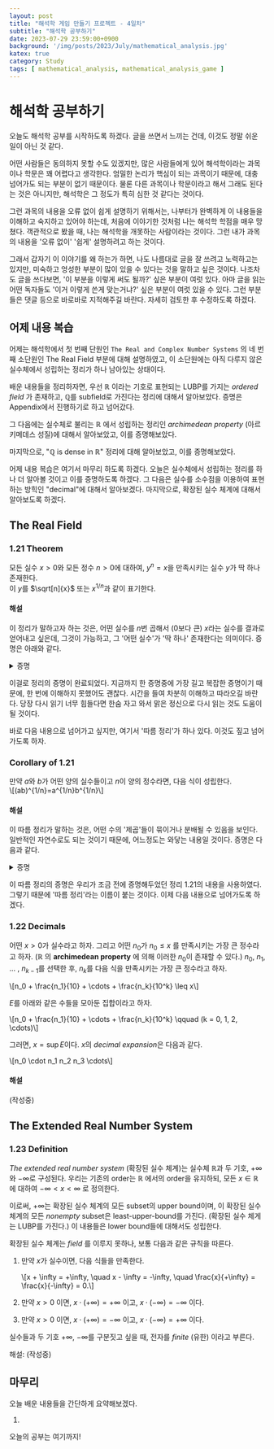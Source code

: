 ```yaml
---
layout: post
title: "해석학 게임 만들기 프로젝트 - 4일차"
subtitle: "해석학 공부하기"
date: 2023-07-29 23:59:00+0900
background: '/img/posts/2023/July/mathematical_analysis.jpg'
katex: true
category: Study
tags: [ mathematical_analysis, mathematical_analysis_game ]
---
```


# 해석학 공부하기

오늘도 해석학 공부를 시작하도록 하겠다. 글을 쓰면서 느끼는 건데, 이것도 정말 쉬운 일이 아닌 것 같다. 

어떤 사람들은 동의하지 못할 수도 있겠지만, 많은 사람들에게 있어 해석학이라는 과목이나 학문은 꽤 어렵다고 생각한다. 엄밀한 논리가 핵심이 되는 과목이기 때문에, 대충 넘어가도 되는 부분이 없기 때문이다. 물론 다른 과목이나 학문이라고 해서 그래도 된다는 것은 아니지만, 해석학은 그 정도가 특히 심한 것 같다는 것이다.

그런 과목의 내용을 오류 없이 쉽게 설명하기 위해서는, 나부터가 완벽하게 이 내용들을 이해하고 숙지하고 있어야 하는데, 처음에 이야기한 것처럼 나는 해석학 학점을 매우 망쳤다. 객관적으로 봤을 때, 나는 해석학을 개못하는 사람이라는 것이다. 그런 내가 과목의 내용을 '오류 없이' '쉽게' 설명하려고 하는 것이다.

그래서 갑자기 이 이야기를 왜 하는가 하면, 나도 나름대로 글을 잘 쓰려고 노력하고는 있지만, 미숙하고 엉성한 부분이 많이 있을 수 있다는 것을 말하고 싶은 것이다. 나조차도 글을 쓰다보면, '이 부분을 이렇게 써도 될까?' 싶은 부분이 여럿 있다. 아마 글을 읽는 어떤 독자들도 '이거 이렇게 쓴게 맞는거냐?' 싶은 부분이 여럿 있을 수 있다. 그런 부분들은 댓글 등으로 바로바로 지적해주길 바란다. 자세히 검토한 후 수정하도록 하겠다.

## 어제 내용 복습

어제는 해석학에서 첫 번째 단원인 `The Real and Complex Number Systems` 의 네 번째 소단원인 The Real Field 부분에 대해 설명하였고, 이 소단원에는 아직 다루지 않은 실수체에서 성립하는 정리가 하나 남아있는 상태이다.

배운 내용들을 정리하자면, 우선 $\mathbb{R}$ 이라는 기호로 표현되는 LUBP를 가지는 *ordered field* 가 존재하고, $\mathbb{Q}$를 subfield로 가진다는 정리에 대해서 알아보았다. 증명은 Appendix에서 진행하기로 하고 넘어갔다.

그 다음에는 실수체로 불리는 $\mathbb{R}$ 에서 성립하는 정리인 *archimedean property* (아르키메데스 성질)에 대해서 알아보았고, 이를 증명해보았다.

마지막으로, "$\mathbb{Q}$ is dense in $\mathbb{R}$" 정리에 대해 알아보았고, 이를 증명해보았다.

어제 내용 복습은 여기서 마무리 하도록 하겠다. 오늘은 실수체에서 성립하는 정리를 하나 더 알아볼 것이고 이를 증명하도록 하겠다. 그 다음은 실수를 소수점을 이용하여 표현하는 방힉인 "decimal"에 대해서 알아보겠다. 마지막으로, 확장된 실수 체계에 대해서 알아보도록 하겠다.

## The Real Field

### 1.21 Theorem

모든 실수 $x > 0$와 모든 정수 $n > 0$에 대하여, $y^n = x$을 만족시키는 실수 $y$가 딱 하나 존재한다.  
이 $y$를 $\sqrt[n]{x}$ 또는 $x^{1/n}$과 같이 표기한다. 

#### 해설

이 정리가 말하고자 하는 것은, 어떤 실수를 $n$번 곱해서 ($0$보다 큰) $x$라는 실수를 결과로 얻어내고 싶은데, 그것이 가능하고, 그 '어떤 실수'가 '딱 하나' 존재한다는 의미이다. 증명은 아래와 같다.

<details>
<summary>증명</summary>

<br>

$t^n < x$를 만족시키는 모든 '양의 실수' $t$들을 모두 모아놓은 집합을 $E$라고 하자. <br> <br>

어떤 $t_1 = x / (1 + x)$에 대해 생각해보자. 이 $t_1$는 $0 < t_1 < 1$ 이므로, ${t_1}^n \leq t_1$ 이다. 또한 $x > 0$ 이므로 $1 + x > 1$ 이고, $x / (1 + x) = t_1 < x$를 만족한다. 이 결과들을 조합해보면, ${t_1}^n \leq t_1 < x$가 되므로, $t_1 \in E$ 이다. 여기서 우리는 $E$가 공집합이 아니라는 사실을 알 수 있다. <br> <br>

이번에는 어떤 $t_2 > 1 + x$에 대해서 생각해보자. $x > 0$ 이라서 $1 + x > 1$ 이므로, $t_2 > 1$이고, 따라서 ${t_2}^n > t_2 > 1 + x > x$ 이다. ${t_2}^n > x$이므로, $t_2 \notin E$이다. $1 + x < t_2$ 라는 점을 생각해보면, $1 + x$는 $E$의 upper bound 라는걸 알게된다. <br> <br>

우리가 $E$에 지금까지 얻어낸 정보는 $E$는 empty set이 아니고, $E$에는 upper bound가 존재하기 때문에 bounded above 되어있다는 것이다. 그런데, $E$의 원소들은 모두 $\mathbb{R}$의 원소이기도 하므로, $E \subset \mathbb{R}$ 이게 된다. 여기서 지난번 글의 내용을 떠올려보자. $\mathbb{R}$은 LUBP를 가지고 있다고 했었는데, 마침 $E$는 $\mathbb{R}$의 subset이지 않는가? 바로 그거다! $E$에는 supremum이 존재한다! <br> <br>

지금부터 $\alpha = \sup E$로 표기하겠다. 여기서 내가 하고 싶은 주장은, $\alpha$가 우리가 그토록 찾던 $y$라는 것이다. 우리는 귀류법을 이용해서 이를 증명할 것이다. 먼저, $\alpha^n = y^n = x$ 라는 결론을 부정하여, $\alpha^n < x$ <b>이거나 (OR)</b>, $\alpha^n > x$ 라고 가정하자. <br> <br>

우리가 해야 할일은 이런 전제는 모순을 일으킨다는 것을 보이는 것이다. 이 조건문은 <b>OR</b> 로 묶여있으므로, 둘 중 어느쪽으로 가정하더라도 모순이 보인다는 것을 보여야 한다. 한 번에 할 수는 없다. 왜냐하면 $\alpha^n$이 $x$보다 큰 동시에 작을 수는 없기 때문이다. <br> <br>

시작하기 전에, 우리는 한 가지 정보를 만들고 가겠다. 우선 이 식을 살펴보자.

$$b^n - a^n = (b - a)(b^{n-1} + b^{n-2} a + \cdots + a^{n-1})$$

이 식이 익숙한 사람도 있을 것이고, 처음보는 사람도 있을 것이다. 이 식은 인수분해를 통해 얻어지는 식으로, 다른 곳에서 잘 설명해둔 곳이 많으니 지금은 생략하도록 하겠다.

여기서 이 등식은 $a$와 $b$가 무엇이던 간에 관계없이 성립하는데, 그렇다면, $0<a<b$ 인 경우를 생각해보자. 등식의 우변에 두 번째 괄호 부분을 보면, 여러 개의 항이 더해지는 것을 볼 수 있는데, 항이 뒤로 갈수록 $b$가 하나 덜 곱해지고 $a$가 하나 더 곱해지는 모습을 볼 수 있다. 

여기서 우리는 $a < b$ 라고 했으니까, 항이 갈 수록 점점 작아지는 것을 확인할 수 있다.

$\blacksquare$

</details>

이걸로 정리의 증명이 완료되었다. 지금까지 한 증명중에 가장 길고 복잡한 증명이기 때문에, 한 번에 이해하지 못했어도 괜찮다. 시간을 들여 차분히 이해하고 따라오길 바란다. 당장 다시 읽기 너무 힘들다면 한숨 자고 와서 맑은 정신으로 다시 읽는 것도 도움이 될 것이다.

바로 다음 내용으로 넘어가고 싶지만, 여기서 '따름 정리'가 하나 있다. 이것도 짚고 넘어가도록 하자. 

### Corollary of 1.21

만약 $a$와 $b$가 어떤 양의 실수들이고 $n$이 양의 정수라면, 다음 식이 성립한다.  
\\[(ab)^{1/n}=a^{1/n}b^{1/n}\\]

#### 해설

이 따름 정리가 말하는 것은, 어떤 수의 '제곱'들이 묶이거나 분배될 수 있음을 보인다. 일반적인 자연수로도 되는 것이기 때문에, 어느정도는 와닿는 내용일 것이다. 증명은 다음과 같다.

<details>
<summary>증명</summary>

<br>
이 증명에서는 앞에서 이미 증명을 완료한 정리 1.21을 활용할 것이다. 혹시 앞의 정리 내용을 읽고 오지 않았다면, 적어도 그것이 무슨 정리인지 정도는 읽고 오도록 하자. <br> <br>

$\alpha = a^{1/n}$, $\beta = b^{1/n}$ 라고 하자. 그러면 *field* 의 곱셈 공리 중 두 번째 공리인 M2에 따라서 곱셈의 교환법칙이 성립하므로 다음 식도 성립한다.

$$ab = \alpha^n \beta^n = (\alpha\beta)^n$$

왜 갑자기 이런 결론이 나오는지 혼란스러울 수 있다. 지금부터 각 등호가 어떻게 성립하는지 하나씩 설명하도록 하겠다. <br> <br>

우선 $a$와 $b$는 정리 1.21에 따라 각각 $\alpha^n$과 $\beta^n$과 같다. 이 이야기가 잘 와닿지 않는다면, 정리 1.21에서 $y$에 각각 $\alpha$와 $\beta$를, $x$에 각각 $a$와 $b$에 대입해서 생각해보면 좀 더 이해가 갈 것이다. <br> <br>

첫 번째 등호는 방금 이야기 했던 것 처럼 $a=\alpha^n$ 이고 $b=\beta^n$ 이기 때문에 둘이 곱하면 자연스럽게 $ab = \alpha^n \beta^n$ 가 나온다. 여기까지가 첫 번째 등호가 성립하는 이유이다. <br> <br>

두 번째 등호가 성립함을 보이기 위해서는, $\alpha^n$ 과 $\beta^n$ 은 각각 $\alpha$와 $\beta$가 $n$번 곱해진 것임을 기억해내야 한다. 식으로 표현하면 이런 느낌이다. 

$$\alpha^n \beta^n = \alpha\alpha\alpha\cdots\beta\beta\beta\cdots$$

참고로 $n$이 몇인지 모르기 때문에 $\cdots$ 기호로 표시해둔 것이다. 만약 $n$이 3 이하라면, 저 $\cdots$ 는 사라져야 하고, $n$이 $3$보다도 작다면, 각 문자의 개수도 줄어들어야 한다. <br> <br>

어쨌든 저렇게 쭉 나열해서 썼기 때문에 계속 문자 위치를 바꿔치기 할 수 있다. 이 바꿔치기 할 수 있다는게 M2의 내용이기도 하다. 그렇게 열심히 바꿔치기를 진행하다 보면, 이런 결론을 얻는다.

$$\alpha^n \beta^n = \alpha\alpha\alpha\cdots\beta\beta\beta\cdots = \alpha\beta\alpha\beta\alpha\beta\cdots$$

이번엔 문자의 개수나 $\cdots$ 에 대한 이야기는 생략하겠다. 이제 남은 건, 괄호를 씌워주는 일이다. 저런 표현법은 사실 괄호가 생략된 표현법이고, 실제로 괄호를 보면, 이런 느낌으로 되어있다.

$$\alpha\alpha\alpha\cdots\beta\beta\beta\cdots = \alpha\beta\alpha\beta\alpha\beta\cdots=(((((\alpha\beta)\alpha)\beta)\alpha)\beta)\cdots$$

<del>(저렇게 써보니 왜 생략하는 표기법이 필요한지 알 것 같다. 내가 보기에도 되게 웃기게 생긴 식이다.)</del> <br> <br>

이제 여기서 M3를 활용하면 된다. 괄호를 치는 영역을 이리저리 잘 바꿔가면 이러한 결과를 얻어낼 수 있다.

$$(((((\alpha\beta)\alpha)\beta)\alpha)\beta)\cdots = ((((\alpha\beta)(\alpha\beta))\alpha)\beta)\cdots = (((\alpha\beta)(\alpha\beta))(\alpha\beta))\cdots$$

이걸 계속 반복하면 $(\alpha\beta)$ 가 반복되는 형태의 식을 얻어내게 되고, 이걸 그 표기법에 따라 줄이면, $(\alpha\beta)^n$ 이 된다. 이걸로 두 번째 등식이 성립하는 것을 보일 수 있다. <br> <br>

여기까지 왔으면 이런 의문이 들 수 있다. 등식이 성립한 걸 보인건 좋은데, 이걸 보여서 대체 뭘 어쩌겠다는 건가? 그건 남은 증명을 보면 이해할 수 있을 것이다. <br> <br>

다시 정리 1.21을 살펴보자. 우리가 얻어낸 식에 따르면, $(\alpha\beta)^n = ab$ 인데, 정리 1.21에서 $y$에 $\alpha\beta$를, $x$에 $ab$를 대입해보면, 이 $\alpha\beta$는 $(ab)^{1/n}$ 과 같다는 결론이 나오게 된다. 즉 $\alpha\beta = a^{1/n} b^{1/n} = (ab)^{1/n}$ 이 되는 것이다! 여기서 $\alpha$ 와 $\beta$ 의 역할은 끝나게 된다. 등식에서 앞의 부분을 제거하면, 우리가 원하던 결과인 아래의 식이 나오게 된다.

$$a^{1/n} b^{1/n} = (ab)^{1/n}$$

여기서 순서만 뒤집으면 따름 정리의 증명이 완료된다. $\blacksquare$

</details>

이 따름 정리의 증명은 우리가 조금 전에 증명해두었던 정리 1.21의 내용을 사용하였다. 그렇기 때문에 '따름 정리'라는 이름이 붙는 것이다. 이제 다음 내용으로 넘어가도록 하겠다.

### 1.22 Decimals

어떤 $x > 0$가 실수라고 하자. 그리고 어떤 $n_0$가 $n_0 \leq x$ 를 만족시키는 가장 큰 정수라고 하자. ($\mathbb{R}$ 의 **archimedean property** 에 의해 이러한 $n_0$이 존재할 수 있다.) $n_0$, $n_1$, ... , $n_{k - 1}$를 선택한 후, $n_k$를 다음 식을 만족시키는 가장 큰 정수라고 하자.

\\[n_0 + \frac{n_1}{10} + \cdots + \frac{n_k}{10^k} \leq x\\]

$E$를 아래와 같은 수들을 모아둔 집합이라고 하자.

\\[n_0 + \frac{n_1}{10} + \cdots + \frac{n_k}{10^k} \qquad (k = 0, 1, 2, \cdots)\\]

그러면, $x=\sup E$이다. $x$의 *decimal expansion*은 다음과 같다.

\\[n_0 \cdot n_1 n_2 n_3 \cdots\\]

#### 해설

(작성중)

## The Extended Real Number System

### 1.23 Definition

*The extended real number system* (확장된 실수 체계)는 실수체 $\mathbb{R}$과 두 기호, $+\infty$ 와 $-\infty$로 구성된다. 우리는 기존의 order는 $\mathbb{R}$ 에서의 order을 유지하되, 모든 $x \in \mathbb{R}$ 에 대하여 $-\infty < x < \infty$ 로 정의한다.

이로써, $+\infty$는 확장된 실수 체계의 모든 subset의 upper bound이며, 이 확장된 실수 체계의 모든 *nonempty* subset은 least-upper-bound를 가진다. (확장된 실수 체게는 LUBP를 가진다.) 이 내용들은 lower bound들에 대해서도 성립한다.

확장된 실수 체계는 *field* 를 이루지 못하나, 보통 다음과 같은 규칙을 따른다.

1. 만약 $x$가 실수이면, 다음 식들을 만족한다.

    \\[x + \infty = +\infty, \quad x - \infty = -\infty, \quad \frac{x}{+\infty} = \frac{x}{-\infty} = 0.\\]

2. 만약 $x>0$ 이면, $x \cdot (+\infty) = +\infty$ 이고, $x \cdot (-\infty) = -\infty$ 이다.

3. 만약 $x>0$ 이면, $x \cdot (+\infty) = -\infty$ 이고, $x \cdot (-\infty) = +\infty$ 이다.

실수들과 두 기호 $+\infty$, $-\infty$를 구분짓고 싶을 때, 전자를 *finite* (유한) 이라고 부른다.

해설: (작성중)

## 마무리

오늘 배운 내용들을 간단하게 요약해보겠다.

1.

오늘의 공부는 여기까지!